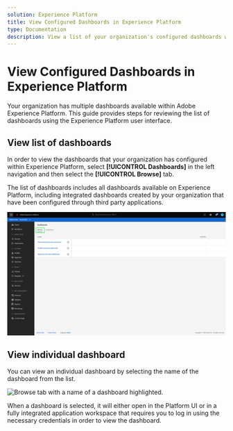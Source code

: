 ```yaml
---
solution: Experience Platform
title: View Configured Dashboards in Experience Platform
type: Documentation
description: View a list of your organization's configured dashboards within the Experience Platform UI.
---
```


# View Configured Dashboards in Experience Platform

Your organization has multiple dashboards available within Adobe Experience Platform. This guide provides steps for reviewing the list of dashboards using the Experience Platform user interface.

## View list of dashboards

In order to view the dashboards that your organization has configured within Experience Platform, select **[!UICONTROL Dashboards]** in the left navigation and then select the **[!UICONTROL Browse]** tab.

The list of dashboards includes all dashboards available on Experience Platform, including integrated dashboards created by your organization that have been configured through third party applications.

![The Browse tab within the dashboards section of the UI.](./images/inventory/browse-tab.png)

## View individual dashboard

You can view an individual dashboard by selecting the name of the dashboard from the list.

![Browse tab with a name of a dashboard highlighted.](./images/inventory/dashboard-name..png)

When a dashboard is selected, it will either open in the Platform UI or in a fully integrated application workspace that requires you to log in using the necessary credentials in order to view the dashboard.
